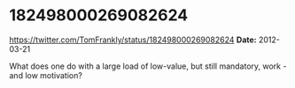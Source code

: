 # 182498000269082624
https://twitter.com/TomFrankly/status/182498000269082624
**Date:** 2012-03-21

What does one do with a large load of low-value, but still mandatory, work - and low motivation?
